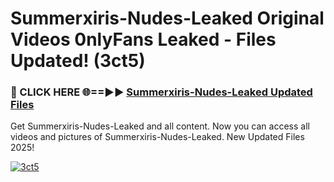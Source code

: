 # Summerxiris-Nudes-Leaked Original Videos 0nlyFans Leaked - Files Updated! (3ct5)

<h3>🔴 CLICK HERE 🌐==►► <a href="https://tinyurl.com/4mcuefdz" rel="nofollow">Summerxiris-Nudes-Leaked Updated Files</a></h3>

Get Summerxiris-Nudes-Leaked and all content. Now you can access all videos and pictures of Summerxiris-Nudes-Leaked. New Updated Files 2025!

[![3ct5](https://i.imgur.com/StAQSOY.gif)](https://tinyurl.com/4mcuefdz)
